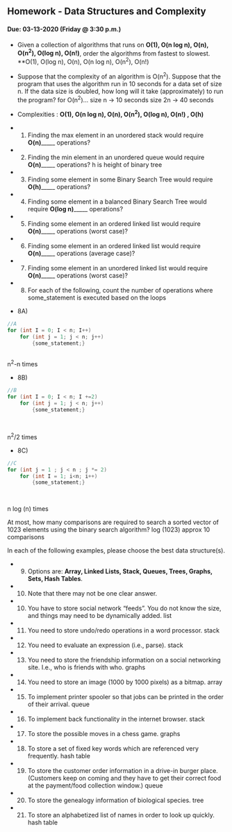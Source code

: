 ## Homework - Data Structures and Complexity
#### Due: 03-13-2020 (Friday @ 3:30 p.m.)

- Given a collection of algorithms that runs on **O(1), O(n log n), O(n), O(n<sup>2</sup>), O(log n), O(n!)**, order the algorithms from fastest to slowest.
**O(1), O(log n), O(n), O(n log n), O(n<sup>2</sup>), O(n!)

- Suppose that the complexity of an algorithm is O(n<sup>2</sup>). Suppose that the program that uses the algorithm run in 10 seconds for a data set of size n. If the data size is doubled, how long will it take (approximately) to run the program? 
for O(n<sup>2</sup>)...
size n -> 10 seconds
size 2n -> 40 seconds

- Complexities : **O(1), O(n log n), O(n), O(n<sup>2</sup>), O(log n), O(n!) , O(h)**
- 1) Finding the max element in an unordered stack would require ____O(n)_________ operations?
- 2) Finding the min element in an unordered queue would require ____O(n)_________ operations? h is height of binary tree
- 3) Finding some element in some Binary Search Tree would require ____O(h)_________ operations?
- 4) Finding some element in a balanced Binary Search Tree would require ____O(log n)_________ operations?
- 5) Finding some element in an ordered linked list would require ____O(n)_________ operations (worst case)?
- 6) Finding some element in an ordered linked list would require ____O(n)_________ operations (average case)?
- 7) Finding some element in an unordered linked list would require ____O(n)_________ operations (worst case)?


- 8) For each of the following, count the number of operations where some_statement is executed based on the loops

- 8A)
```cpp
//A
for (int I = 0; I < n; I++)
    for (int j = 1; j < n; j++)
        {some_statement;}
       
```
n<sup>2</sup>-n times
- 8B)
```cpp
//B
for (int I = 0; I < n; I +=2)
    for (int j = 1; j < n; j++)
        {some_statement;}
        
         
```
n<sup>2</sup>/2 times

- 8C)
```cpp
//C
for (int j = 1 ; j < n ; j *= 2)
    for (int I = 1; i<n; i++)
        {some_statement;} 
        
        
```
n log (n) times

At most, how many comparisons are required to search a sorted vector of 1023 elements using the binary
search algorithm? log (1023) approx 10 comparisons

In each of the following examples, please choose the best data structure(s).
- 9) Options are: **Array, Linked Lists, Stack, Queues, Trees, Graphs, Sets, Hash Tables**. 
- 10) Note that there may not be one clear answer.

- 10) You have to store social network “feeds”. You do not know the size, and things may need to be dynamically added. list
- 11) You need to store undo/redo operations in a word processor. stack
- 12) You need to evaluate an expression (i.e., parse). stack
- 13) You need to store the friendship information on a social networking site. I.e., who is friends with who. graphs
- 14) You need to store an image (1000 by 1000 pixels) as a bitmap. array
- 15) To implement printer spooler so that jobs can be printed in the order of their arrival. queue
- 16) To implement back functionality in the internet browser. stack
- 17) To store the possible moves in a chess game. graphs
- 18) To store a set of fixed key words which are referenced very frequently.  hash table
- 19) To store the customer order information in a drive-in burger place. (Customers keep on coming and they have to get their correct food at the payment/food collection window.)
      queue
- 20) To store the genealogy information of biological species. tree
- 21) To store an alphabetized list of names in order to look up quickly. hash table



